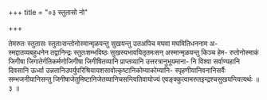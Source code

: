 +++
title = "०३ स्तुतासो नो"

+++

तेमरुतः स्तुतासः स्तुताःसन्तोनोस्मान्मृळयन्तु सुखयन्तु उतअपिच मघवा मघमितिधननाम अ- स्मद्दातव्यबहुधनेन तद्वानिन्द्रः स्तुतःशम्भविष्ठः सुखस्यभावयितृतमःसन् अस्मान्मृळयन्तु किञ्च हेम- रुतोनोस्माकं जिगीषा जिगातेर्गतिकर्मणोजिगीषा जिगीषितव्यानि प्राप्तव्यानि उत्तरत्रानुभूयमाना- नि विश्वा सर्वाण्यहानि दिवसानि ऊर्ध्वा उन्नतानिउपर्युपरिश्रियायशसावोत्कृष्टानिकोम्याकोम्यानि- स्पृहणीयानिवनानिसर्वैः सम्भजनीयानिसन्तु जिगीषाजेतुमिष्टानिजेतव्यानिचसन्त्वितिवायोज्यं एवङ्क्कुत्वामरुतइन्द्रश्चसुखयन्त्वित्यर्थः ॥ ३ ॥